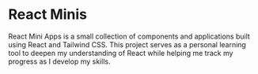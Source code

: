 <h1>React Minis</h1> 
<p>React Mini Apps is a small collection of components and applications built using React and Tailwind CSS. This project serves as a personal learning tool to deepen my understanding of React while helping me track my progress as I develop my skills.</p>

